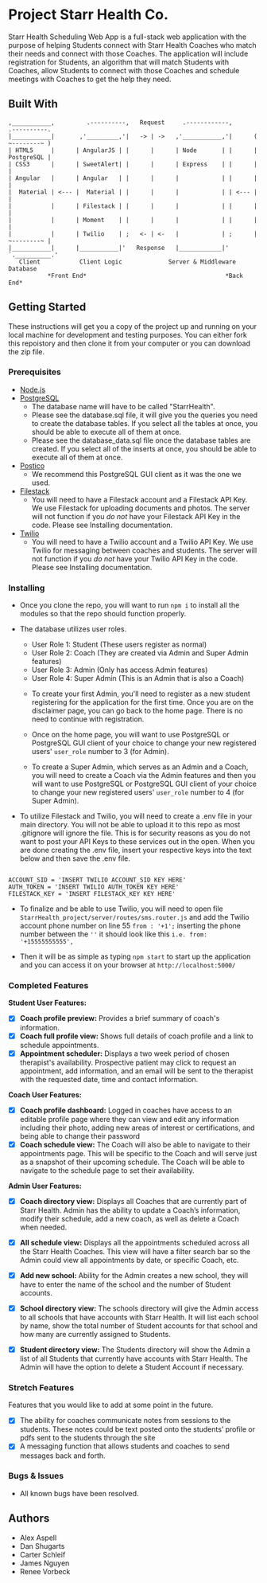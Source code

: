 # Project Starr Health Co.

Starr Health Scheduling Web App is a full-stack web application with the purpose of helping Students connect with Starr Health Coaches who match their needs and connect with those Coaches. The application will include registration for Students, an algorithm that will match Students with Coaches, allow Students to connect with those Coaches and schedule meetings with Coaches to get the help they need.


## Built With

```
,___________,         .----------,   Request     .------------,       .----------.
|___________|       ,'_________,'|   -> | ->   ,'___________,'|      ( ~--------~ )
| HTML5     |      | AngularJS | |      |      | Node       | |      | PostgreSQL |
| CSS3      |      | SweetAlert| |      |      | Express    | |      |            |
| Angular   |      | Angular   | |      |      |            | |      |            |        
|  Material | <--- |  Material | |      |      |            | | <--- |            |
|           |      | Filestack | |      |      |            | |      |            |
|           |      | Moment    | |      |      |            | |      |            |
|           |      | Twilio    | ;   <- | <-   |            | ;      | ~--------~ |
|___________|      |___________|'   Response   |____________|'       `.__________.'
   Client           Client Logic             Server & Middleware        Database
           *Front End*                                       *Back End*    
```

## Getting Started

These instructions will get you a copy of the project up and running on your local machine for development and testing purposes. You can either fork this repoistory and then clone it from your computer or you can download the zip file.

### Prerequisites

- [Node.js](https://nodejs.org/en/)
- [PostgreSQL](https://www.postgresql.org/)
  - The database name will have to be called "StarrHealth".
  - Please see the database.sql file, it will give you the queries you need to create the database tables. If you select all the tables at once, you should be able to execute all of them at once.
  - Please see the database_data.sql file once the database tables are created. If you select all of the inserts at once, you should be able to execute all of them at once.
- [Postico](https://eggerapps.at/postico/)
  - We recommend this PostgreSQL GUI client as it was the one we used.
- [Filestack](https://www.filestack.com/)
  - You will need to have a Filestack account and a Filestack API Key. We use Filestack for uploading documents and photos. The server will not function if you *do not* have your Filestack API Key in the code. Please see Installing documentation.
- [Twilio](https://www.twilio.com/)
  - You will need to have a Twilio account and a Twilio API Key. We use Twilio for messaging between coaches and students. The server will not function if you *do not* have your Twilio API Key in the code. Please see Installing documentation.

### Installing

- Once you clone the repo, you will want to run `npm i` to install all the modules so that the repo should function properly.

- The database utilizes user roles.
  * User Role 1: Student (These users register as normal)
  * User Role 2: Coach (They are created via Admin and Super Admin features)
  * User Role 3: Admin (Only has access Admin features)
  * User Role 4: Super Admin (This is an Admin that is also a Coach)

  - To create your first Admin, you'll need to register as a new student registering for the application for the first time. Once you are on the disclaimer page, you can go back to the home page. There is no need to continue with registration.

  - Once on the home page, you will want to use PostgreSQL or PostgreSQL GUI client of your choice to change your new registered users' `user_role` number to 3 (for Admin).

  - To create a Super Admin, which serves as an Admin and a Coach, you will need to create a Coach via the Admin features and then you will want to use PostgreSQL or PostgreSQL GUI client of your choice to change your new registered users' `user_role` number to 4 (for Super Admin).

- To utilize Filestack and Twilio, you will need to create a .env file in your main directory. You will not be able to upload it to this repo as most .gitignore will ignore the file. This is for security reasons as you do not want to post your API Keys to these services out in the open. When you are done creating the .env file, insert your respective keys into the text below and then save the .env file.

```

ACCOUNT_SID = 'INSERT TWILIO ACCOUNT_SID KEY HERE'
AUTH_TOKEN = 'INSERT TWILIO AUTH_TOKEN KEY HERE'
FILESTACK_KEY = 'INSERT FILESTACK_KEY KEY HERE'

```

- To finalize and be able to use Twilio, you will need to open file `StarrHealth_project/server/routes/sms.router.js` and add the Twilio account phone number on line 55 `from : '+1';` inserting the phone number between the `''` it should look like this `i.e. from: '+15555555555',`

- Then it will be as simple as typing `npm start` to start up the application and you can access it on your browser at `http://localhost:5000/`

### Completed Features

**Student User Features:**
- [x] **Coach profile preview:** Provides a brief summary of coach's information.
- [x] **Coach full profile view:** Shows full details of coach profile and a link to schedule appointments.
- [x] **Appointment scheduler:** Displays a two week period of chosen therapist's availability. Prospective patient may click to request an appointment, add information, and an email will be sent to the therapist with the requested date, time and contact information.

**Coach User Features:**
- [x] **Coach profile dashboard:** Logged in coaches have access to an editable profile page where they can view and edit any information including their photo, adding new areas of interest or certifications, and being able to change their password
- [x] **Coach schedule view:** The Coach will also be able to navigate to their appointments page. This will be specific
to the Coach and will serve just as a snapshot of their upcoming schedule. The Coach will be able to navigate to the schedule page to set their availability.

**Admin User Features:**
- [x] **Coach directory view:** Displays all Coaches that are currently part of Starr Health. Admin has the ability to update a Coach’s information, modify their schedule, add a new coach, as well as delete a Coach when needed.
- [x] **All schedule view:** Displays all the appointments scheduled across all the Starr Health Coaches. This view will have a filter search bar so the Admin could view all appointments by date, or specific Coach, etc.
- [x] **Add new school:** Ability for the Admin creates a new school, they will have to enter the name of the school and the number of Student accounts.
- [x] **School directory view:** The schools directory will give the Admin access to all schools that have accounts with
Starr Health. It will list each school by name, show the total number of Student accounts for that school and how many are currently assigned to Students. 
- [x] **Student directory view:** The Students directory will show the Admin a list of all Students that currently have
accounts with Starr Health. The Admin will have the option to delete a Student Account if necessary.


### Stretch Features

Features that you would like to add at some point in the future.

- [x] The ability for coaches communicate notes from sessions to the students. These notes could be text posted onto the students’ profile or pdfs sent to the students through the site
- [x] A messaging function that allows students and coaches to send messages back and forth.

### Bugs & Issues

- All known bugs have been resolved.

## Authors

- Alex Aspell
- Dan Shugarts
- Carter Schleif
- James Nguyen
- Renee Vorbeck
